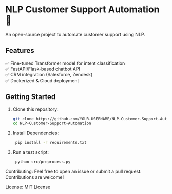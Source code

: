 

# NLP Customer Support Automation 🚀

An open-source project to automate customer support using NLP.

## Features
✅ Fine-tuned Transformer model for intent classification  
✅ FastAPI/Flask-based chatbot API  
✅ CRM integration (Salesforce, Zendesk)  
✅ Dockerized & Cloud deployment  

## Getting Started
1. Clone this repository:
   ```bash
   git clone https://github.com/YOUR-USERNAME/NLP-Customer-Support-Automation.git
   cd NLP-Customer-Support-Automation

2. Install Dependencies:
   ```bash
	pip install -r requirements.txt

3. Run a test script:
   ```bash
	python src/preprocess.py


Contributing: Feel free to open an issue or submit a pull request. Contributions are welcome!

License: MIT License